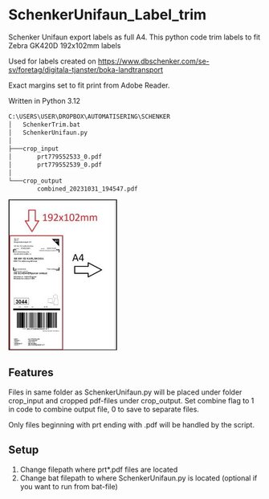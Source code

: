 # SchenkerUnifaun_Label_trim
Schenker Unifaun export labels as full A4. This python code trim labels to fit Zebra GK420D 192x102mm labels

Used for labels created on https://www.dbschenker.com/se-sv/foretag/digitala-tjanster/boka-landtransport

Exact margins set to fit print from Adobe Reader.

Written in Python 3.12

```
C:\USERS\USER\DROPBOX\AUTOMATISERING\SCHENKER
│   SchenkerTrim.bat
│   SchenkerUnifaun.py
│
├───crop_input
│       prt779552533_0.pdf
│       prt779552539_0.pdf
│
└───crop_output
        combined_20231031_194547.pdf
```
![alt text](_a4trim.jpg)

## Features

Files in same folder as SchenkerUnifaun.py will be placed under folder crop_input and cropped pdf-files under crop_output.
Set combine flag to 1 in code to combine output file, 0 to save to separate files.

Only files beginning with prt ending with .pdf will be handled by the script.

## Setup
1. Change filepath where prt*.pdf files are located
2. Change bat filepath to where SchenkerUnifaun.py is located (optional if you want to run from bat-file)
